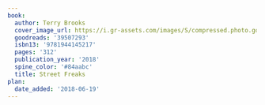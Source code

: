 ```yaml
---
book:
  author: Terry Brooks
  cover_image_url: https://i.gr-assets.com/images/S/compressed.photo.goodreads.com/books/1533730004l/39507293._SX98_.jpg
  goodreads: '39507293'
  isbn13: '9781944145217'
  pages: '312'
  publication_year: '2018'
  spine_color: '#84aabc'
  title: Street Freaks
plan:
  date_added: '2018-06-19'
---
```

